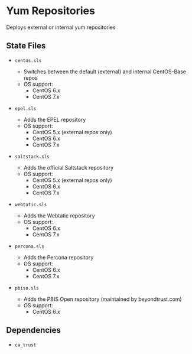 # Yum Repositories

Deploys external or internal yum repositories


## State Files

* `centos.sls`

    * Switches between the default (external) and internal CentOS-Base repos
    * OS support:
      * CentOS 6.x
      * CentOS 7.x

* `epel.sls`

    * Adds the EPEL repository
    * OS support:
        * CentOS 5.x (external repos only)
        * CentOS 6.x
        * CentOS 7.x

* `saltstack.sls`

    * Adds the official Saltstack repository
    * OS support:
        * CentOS 5.x (external repos only)
        * CentOS 6.x
        * CentOS 7.x

* `webtatic.sls`

    * Adds the Webtatic repository
    * OS support:
        * CentOS 6.x
        * CentOS 7.x

* `percona.sls`

    * Adds the Percona repository
    * OS support:
        * CentOS 6.x
        * CentOS 7.x

* `pbiso.sls`

    * Adds the PBIS Open repository (maintained by beyondtrust.com)
    * OS support:
        * CentOS 6.x


## Dependencies

* `ca_trust`
